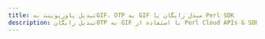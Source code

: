 ---title: تبدیل پاورپوینت بهGIF، OTP به GIF مبدل رایگان یا Perl SDKdescription: تبدیل رایگانOTP به GIF با استفاده از Perl Cloud APIs & SDK. همچنین اسناد Microsoft PowerPoint را در Cloud ایجاد، ویرایش و رندر کنید.---